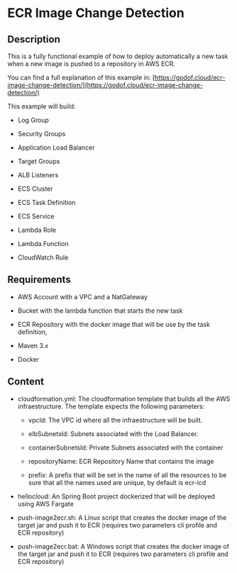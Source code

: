 # ECR Image Change Detection

## Description

This is a fully functional example of how to deploy automatically a new task when a new image is pushed to a repository in AWS ECR.

You can find a full explanation of this example in: [https://godof.cloud/ecr-image-change-detection/](https://godof.cloud/ecr-image-change-detection/)



This example will build:

- Log Group

- Security Groups

- Application Load Balancer

- Target Groups

- ALB Listeners

- ECS Cluster

- ECS Task Definition

- ECS Service

- Lambda Role

- Lambda Function

- CloudWatch Rule

## Requirements

- AWS Account with a VPC and a NatGateway

- Bucket with the lambda function that starts the new task

- ECR Repository with the docker image that will be use by the task definition, 

- Maven 3.x

- Docker

## Content

- cloudformation.yml: The cloudformation template that builds all the AWS infraestructure. The template  expects the following parameters:
  
  - vpcId: The VPC id where all the infraestructure will be built.
  
  - elbSubnetsId: Subnets associated with the Load Balancer.
  
  - containerSubnetsId: Private Subnets associated with the container
  
  - repositoryName: ECR Repository Name that contains the image
  
  - prefix: A prefix that will be set in the name of all the resources to be sure that all the names used are unique, by default is ecr-icd

- hellocloud: An Spring Boot project dockerized that will be deployed using AWS Fargate

- push-image2ecr.sh: A Linux script that creates the docker image of the target jar and push it to ECR (requires two parameters cli profile and ECR repository)

- push-image2ecr.bat: A Windows script that creates the docker image of the target jar and push it to ECR (requires two parameters cli profile and ECR repository)
